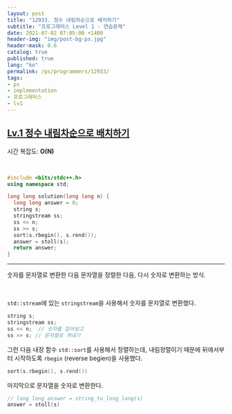```yaml
---
layout: post
title: "12933. 정수 내림차순으로 배치하기"
subtitle: "프로그래머스 Level 1 - 연습문제"
date: 2021-07-02 07:05:00 +1400
header-img: "img/post-bg-ps.jpg"
header-mask: 0.6
catalog: true
published: true
lang: "ko"
permalink: /ps/programmers/12933/
tags:
- ps
- implementation
- 프로그래머스
- lv1
---
```


## [Lv.1 정수 내림차순으로 배치하기](https://programmers.co.kr/learn/courses/30/lessons/12933)

시간 복잡도: **O(N)**

<br> 

```cpp
#include <bits/stdc++.h>
using namespace std;

long long solution(long long n) {
  long long answer = 0;
  string s;
  stringstream ss;
  ss << n;
  ss >> s;
  sort(s.rbegin(), s.rend());
  answer = stoll(s);
  return answer;
}
```

---

숫자를 문자열로 변환한 다음 문자열을 정렬한 다음, 다시 숫자로 변환하는 방식.

<br>

`std::stream`에 있는 `stringstream`을 사용해서 숫자를 문자열로 변환했다.

```cpp
string s;
stringstream ss;
ss << n;  // 숫자를 집어넣고
ss >> s; // 문자열로 꺼내기
```

그런 다음 내장 함수 `std::sort`를 사용해서 정렬하는데, 내림정렬이기 때문에 뒤에서부터 시작하도록 `rbegin` (reverse begien)을 사용했다.
```cpp
sort(s.rbegin(), s.rend())
```

마지막으로 문자열을 숫자로 변환한다.
```cpp
// long long answer = string_to_long_long(s)
answer = stoll(s)
```